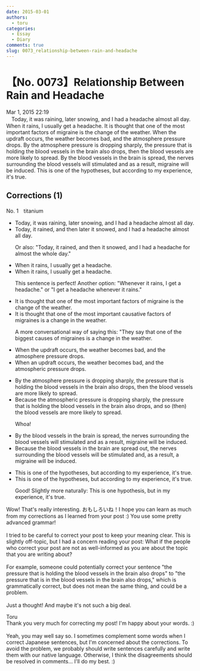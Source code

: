 ```yaml
---
date: 2015-03-01
authors:
  - toru
categories:
  - Essay
  - Diary
comments: true
slug: 0073_relationship-between-rain-and-headache
---
```


# 【No. 0073】Relationship Between Rain and Headache
<div class="date">Mar 1, 2015 22:19</div>
<div id="post"><div id="body_show_ori">
　Today, it was raining, later snowing, and I had a headache almost all day. When it rains, I usually get a headache. It is thought that one of the most important factors of migraine is the change of the weather. When the updraft occurs, the weather becomes bad, and the atmosphere pressure drops. By the atmosphere pressure is dropping sharply, the pressure that is holding the blood vessels in the brain also drops, then the blood vessels are more likely to spread. By the blood vessels in the brain is spread, the nerves surrounding the blood vessels will stimulated and as a result, migraine will be induced. This is one of the hypotheses, but according to my experience, it's true. 
</div></div>

<!-- more -->


## Corrections (1)
<div id="block"><div class="first_name"> No. 1　<span class="just_name">titanium</span></div><div id="block2">
<ul class="correction_field">
<li class="incorrect">Today, it was raining, later snowing, and I had a headache almost all day.</li>
<li class="corrected correct">
Today, it rain<span class="f_red">ed</span>,<span class="f_red"> and then later it</span> snow<span class="f_red">ed</span>, and I had a headache almost all day.
<p class="correction_comment">Or also: "Today, it rained, and then it snowed, and I had a headache for almost the whole day."</p>
</li>
</ul>
<ul class="correction_field">
<li class="incorrect">When it rains, I usually get a headache.</li>
<li class="corrected correct">
When it rains, I usually get a headache.
<p class="correction_comment">This sentence is perfect! Another option: "Whenever it rains, I get a headache." or "I get a headache whenever it rains."</p>
</li>
</ul>
<ul class="correction_field">
<li class="incorrect">It is thought that one of the most important factors of migraine is the change of the weather.</li>
<li class="corrected correct">
It is thought that one of the most important<span class="f_red"> causative</span> factors of migraine<span class="f_red">s</span> is <span class="f_blue">a</span> change <span class="f_blue">in </span>the weather.
<p class="correction_comment">A more conversational  way of saying this: "They say that one of the biggest causes of migraines is a change in the weather.</p>
</li>
</ul>
<ul class="correction_field">
<li class="incorrect">When the updraft occurs, the weather becomes bad, and the atmosphere pressure drops.</li>
<li class="corrected correct">
When <span class="f_red">an</span> updraft occurs, the weather becomes bad, and the atmospher<span class="f_red">ic</span> pressure drops.
</li>
</ul>
<ul class="correction_field">
<li class="incorrect">By the atmosphere pressure is dropping sharply, the pressure that is holding the blood vessels in the brain also drops, then the blood vessels are more likely to spread.</li>
<li class="corrected correct">
B<span class="f_red">ecause</span> the atmospher<span class="f_red">ic</span> pressure is dropping sharply, the pressure that is holding the blood vessels in the brain also drops, <span class="f_red">and so </span><span class="f_blue">(</span>then<span class="f_blue">)</span> the blood vessels are more likely to spread.
<p class="correction_comment">Whoa!</p>
</li>
</ul>
<ul class="correction_field">
<li class="incorrect">By the blood vessels in the brain is spread, the nerves surrounding the blood vessels will stimulated and as a result, migraine will be induced.</li>
<li class="corrected correct">
B<span class="f_red">ecause</span> the blood vessels in the brain <span class="f_red">are</span> spread <span class="f_red">out</span>, the nerves surrounding the blood vessels will<span class="f_red"> be</span> stimulated and<span class="f_red">,</span> as a result, <span class="f_red">a </span>migraine will be induced.
</li>
</ul>
<ul class="correction_field">
<li class="incorrect">This is one of the hypotheses, but according to my experience, it's true.</li>
<li class="corrected correct">
This is one of the hypotheses, but according to my experience, it's true.
<p class="correction_comment">Good! Slightly more naturally: This is one hypothesis, but in my experience, it's true.</p>
</li>
</ul>
<p class="comment_small">
 Wow! That's really interesting. おもしろいね！I hope you can learn as much from my corrections as I learned from your post :) You use some pretty advanced grammar!
 <br/>
 <br/>
 I tried to be careful to correct your post to keep your meaning clear. This is slightly off-topic, but I had a concern reading your post: What if the people who correct your post are not as well-informed as you are about the topic that you are writing about?
 <br/>
 <br/>
 For example, someone could potentially correct your sentence "the pressure that is holding the blood vessels in the brain also drops" to "the pressure that is in the blood vessels in the brain also drops," which is grammatically correct, but does not mean the same thing, and could be a problem.
 <br/>
 <br/>
 Just a thought! And maybe it's not such a big deal.
 <br/>
</p>

</div><div class="name"><span class="just_name">Toru</span><br>
Thank you very much for correcting my post! I'm happy about your words. :)<br/><br/>Yeah, you may well say so. I sometimes complement some words when I correct Japanese sentences, but I'm concerned about the corrections. To avoid the problem, we probably should write sentences carefully and write them with our native language. Otherwise, I think the disagreements should be resolved in comments... I'll do my best. :)
</div>
</div>
